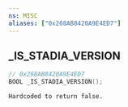 ```yaml
---
ns: MISC
aliases: ["0x268AB8420A9E4ED7"]
---
```

## _IS_STADIA_VERSION

```c
// 0x268AB8420A9E4ED7
BOOL _IS_STADIA_VERSION();
```

```
Hardcoded to return false.
```

